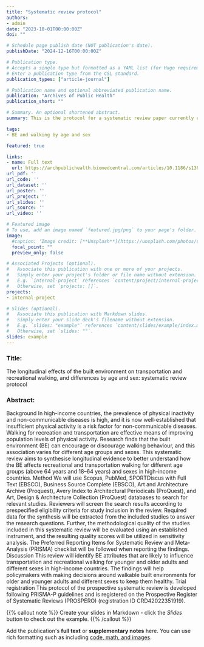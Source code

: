 ```yaml
---
title: "Systematic review protocol"
authors:
- admin
date: "2023-10-01T00:00:00Z"
doi: ""

# Schedule page publish date (NOT publication's date).
publishDate: "2024-12-16T00:00:00Z"

# Publication type.
# Accepts a single type but formatted as a YAML list (for Hugo requirements).
# Enter a publication type from the CSL standard.
publication_types: ["article-journal"]

# Publication name and optional abbreviated publication name.
publication: "Archives of Public Health"
publication_short: ""

# Summary. An optional shortened abstract.
summary: This is the protocol for a systematic review paper currently under review in a peer-reviewed journal.

tags:
- BE and walking by age and sex

featured: true

links:
- name: Full text
  url: https://archpublichealth.biomedcentral.com/articles/10.1186/s13690-023-01194-0
url_pdf: ''
url_code: ''
url_dataset: ''
url_poster: ''
url_project: ''
url_slides: ''
url_source: ''
url_video: ''

# Featured image
# To use, add an image named `featured.jpg/png` to your page's folder. 
image:
  #caption: 'Image credit: [**Unsplash**](https://unsplash.com/photos/s9CC2SKySJM)'
  focal_point: ""
  preview_only: false

# Associated Projects (optional).
#   Associate this publication with one or more of your projects.
#   Simply enter your project's folder or file name without extension.
#   E.g. `internal-project` references `content/project/internal-project/index.md`.
#   Otherwise, set `projects: []`.
projects:
- internal-project

# Slides (optional).
#   Associate this publication with Markdown slides.
#   Simply enter your slide deck's filename without extension.
#   E.g. `slides: "example"` references `content/slides/example/index.md`.
#   Otherwise, set `slides: ""`.
slides: example
---
```


### Title:
The longitudinal effects of the built environment on transportation and recreational walking, and differences by age and sex: systematic review protocol

### Abstract: 

<div style="font-size: 14px;">
Background In high-income countries, the prevalence of physical inactivity and non-communicable diseases is high, and it is now well-established that insufficient physical activity is a risk factor for non-communicable diseases. Walking for recreation and transportation are effective means of improving population levels of physical activity. Research finds that the built environment (BE) can encourage or discourage walking behaviour, and this association varies for different age groups and sexes. This systematic review aims to synthesise longitudinal evidence to better understand how the BE affects recreational and transportation walking for different age groups (above 64 years and 18–64 years) and sexes in high-income countries. Method We will use Scopus, PubMed, SPORTDiscus with Full Text (EBSCO), Business Source Complete (EBSCO), Art and Architecture Archive (Proquest), Avery Index to Architectural Periodicals (ProQuest), and Art, Design & Architecture Collection (ProQuest) databases to search for relevant studies. Reviewers will screen the search results according to prespecified eligibility criteria for study inclusion in the review. Required data for the synthesis will be extracted from the included studies to answer the research questions. Further, the methodological quality of the studies included in this systematic review will be evaluated using an established instrument, and the resulting quality scores will be utilized in sensitivity analysis. The Preferred Reporting Items for Systematic Review and Meta-Analysis (PRISMA) checklist will be followed when reporting the findings. Discussion This review will identify BE attributes that are likely to influence transportation and recreational walking for younger and older adults and different sexes in high-income countries. The findings will help policymakers with making decisions around walkable built environments for older and younger adults and different sexes to keep them healthy. Trial registration This protocol of the prospective systematic review is developed following PRISMA-P guidelines and is registered on the Prospective Register of Systematic Reviews (PROSPERO) (registration ID CRD42022351919).
</div>

<!-- This work is driven by the results in my [previous paper](/publication/conference-paper/) on LLMs. -->

{{% callout note %}}
Create your slides in Markdown - click the *Slides* button to check out the example.
{{% /callout %}}

Add the publication's **full text** or **supplementary notes** here. You can use rich formatting such as including [code, math, and images](https://docs.hugoblox.com/content/writing-markdown-latex/).
